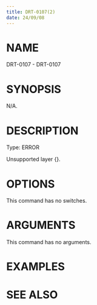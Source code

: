 ```yaml
---
title: DRT-0107(2)
date: 24/09/08
---
```


# NAME

DRT-0107 - DRT-0107

# SYNOPSIS

N/A.

# DESCRIPTION

Type: ERROR

Unsupported layer {}.

# OPTIONS

This command has no switches.

# ARGUMENTS

This command has no arguments.

# EXAMPLES

# SEE ALSO
